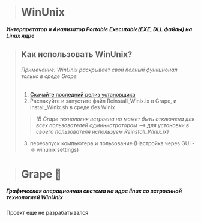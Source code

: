 > # WinUnix
##### Интерпретатор и Анализатор Portable Executable(EXE, DLL файлы) на Linux ядре

> ## Как использовать WinUnix?
> ###### Примечание: WinUnix раскрывает свой полный функционал только в среде Grape
> 1. [Скачайте последний релиз установщика](releases)
> 2. Распакуйте и запустите файл Reinstall_Winix.ix в Grape, и Install_Winix.sh в среде без Winix 
> > *(В Grape технология встроена но может быть отключена для всех пользователей администратором --> для установки в своего пользователя используем Reinstall_Winix.ix)*
> 
> 3. перезапуск компьютера и пользование (Настройка через GUI --> winunix settings)

> # Grape 🍇
##### Графическая операционная система на ядре linux со встроенной технологией WinUnix
Проект еще не разрабатывался
